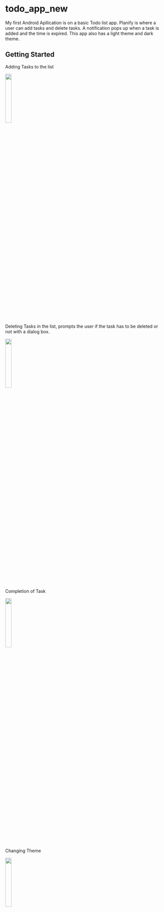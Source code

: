 # todo_app_new

My first Android Apllication is on a basic Todo list app. Planify is where a user can add tasks and delete tasks. A notification pops up when a task is added and the time is expired. This app also has a light theme and dark theme.

## Getting Started


<p> Adding Tasks to the list</p>
<img src="https://user-images.githubusercontent.com/66111412/120059158-47975380-c06d-11eb-9c91-29471d36d9aa.gif" height="20%" width = "20%">


<p> Deleting Tasks in the list, prompts the user if the task has to be deleted or not with a dialog box.</p>
<img src="https://user-images.githubusercontent.com/66111412/120059398-f5573200-c06e-11eb-8264-20f8fdb367f4.gif" height="20%" width = "20%"/>

<p>Completion of Task</p>
<img src="https://user-images.githubusercontent.com/66111412/120059545-e91fa480-c06f-11eb-8c19-0f3cbf9594bf.gif" height="20%" width = "20%"/>

<p>Changing Theme</p>
<img src="https://user-images.githubusercontent.com/66111412/120059651-7662f900-c070-11eb-887f-809953b20e0f.gif" height="20%" width = "20%"/>
